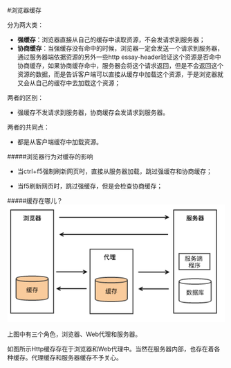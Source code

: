 #浏览器缓存

分为两大类：
* **强缓存**：浏览器直接从自己的缓存中读取资源，不会发请求到服务器；
* **协商缓存**：当强缓存没有命中的时候，浏览器一定会发送一个请求到服务器，通过服务器端依据资源的另外一些http essay-header验证这个资源是否命中协商缓存，如果协商缓存命中，服务器会将这个请求返回，但是不会返回这个资源的数据，而是告诉客户端可以直接从缓存中加载这个资源，于是浏览器就又会从自己的缓存中去加载这个资源；

两者的区别：
* 强缓存不发请求到服务器，协商缓存会发请求到服务器。

两者的共同点：
* 都是从客户端缓存中加载资源。

#####浏览器行为对缓存的影响

* 当ctrl+f5强制刷新网页时，直接从服务器加载，跳过强缓存和协商缓存；

* 当f5刷新网页时，跳过强缓存，但是会检查协商缓存；

#####缓存在哪儿？
![](cache1.png)

上图中有三个角色，浏览器、Web代理和服务器。

如图所示Http缓存存在于浏览器和Web代理中。当然在服务器内部，也存在着各种缓存。代理缓存和服务器缓存不予关心。


